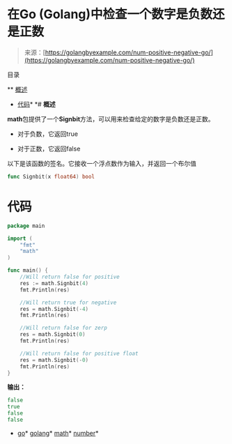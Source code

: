 <!--yml

类别：未分类

日期：2024-10-13 06:15:37

-->

# 在Go (Golang)中检查一个数字是负数还是正数

> 来源：[https://golangbyexample.com/num-positive-negative-go/](https://golangbyexample.com/num-positive-negative-go/)

目录

**   [概述](#Overview "Overview")

+   [代码](#Code "Code")*  *# **概述**

**math**包提供了一个**Signbit**方法，可以用来检查给定的数字是负数还是正数。

+   对于负数，它返回true

+   对于正数，它返回false

以下是该函数的签名。它接收一个浮点数作为输入，并返回一个布尔值

```go
func Signbit(x float64) bool 
```

# **代码**

```go
package main

import (
    "fmt"
    "math"
)

func main() {
    //Will return false for positive
    res := math.Signbit(4)
    fmt.Println(res)

    //Will return true for negative
    res = math.Signbit(-4)
    fmt.Println(res)

    //Will return false for zerp
    res = math.Signbit(0)
    fmt.Println(res)

    //Will return false for positive float
    res = math.Signbit(-0)
    fmt.Println(res)
}
```

**输出：**

```go
false
true
false
false
```

+   [go](https://golangbyexample.com/tag/go/)*   [golang](https://golangbyexample.com/tag/golang/)*   [math](https://golangbyexample.com/tag/math/)*   [number](https://golangbyexample.com/tag/number/)*
